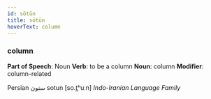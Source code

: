 ```yaml
---
id: sötün
title: sötün
hoverText: column
---
```


### column

**Part of Speech**: Noun
**Verb**: to be a column
**Noun**: column
**Modifier**: column-related

Persian ستون sotun [so.t̪ʰuːn]
*Indo-Iranian Language Family*